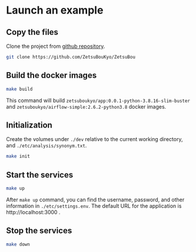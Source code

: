 # Launch an example

## Copy the files

Clone the project from [github repository](https://github.com/ZetsuBouKyo/ZetsuBou).

```sh
git clone https://github.com/ZetsuBouKyo/ZetsuBou
```

## Build the docker images

```sh
make build
```

This command will build `zetsuboukyo/app:0.0.1-python-3.8.16-slim-buster` and
`zetsuboukyo/airflow-simple:2.6.2-python3.8` docker images.

## Initialization

Create the volumes under `./dev` relative to the current working directory, and
`./etc/analysis/synonym.txt`.

```sh
make init
```

## Start the services

```sh
make up
```

After `make up` command, you can find the username, password, and other information in
`./etc/settings.env`. The default URL for the application is http://localhost:3000 .

## Stop the services

```sh
make down
```
